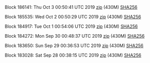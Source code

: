 Block 186141: Thu Oct  3 00:50:41 UTC 2019 [zip](https://dash-bootstrap.ams3.digitaloceanspaces.com/testnet/2019-10-03/bootstrap.dat.zip) (430M) [SHA256](https://dash-bootstrap.ams3.digitaloceanspaces.com/testnet/2019-10-03/sha256.txt)

Block 185535: Wed Oct  2 00:50:29 UTC 2019 [zip](https://dash-bootstrap.ams3.digitaloceanspaces.com/testnet/2019-10-02/bootstrap.dat.zip) (430M) [SHA256](https://dash-bootstrap.ams3.digitaloceanspaces.com/testnet/2019-10-02/sha256.txt)

Block 184917: Tue Oct  1 00:54:06 UTC 2019 [zip](https://dash-bootstrap.ams3.digitaloceanspaces.com/testnet/2019-10-01/bootstrap.dat.zip) (430M) [SHA256](https://dash-bootstrap.ams3.digitaloceanspaces.com/testnet/2019-10-01/sha256.txt)

Block 184272: Mon Sep 30 00:48:37 UTC 2019 [zip](https://dash-bootstrap.ams3.digitaloceanspaces.com/testnet/2019-09-30/bootstrap.dat.zip) (430M) [SHA256](https://dash-bootstrap.ams3.digitaloceanspaces.com/testnet/2019-09-30/sha256.txt)

Block 183650: Sun Sep 29 00:36:53 UTC 2019 [zip](https://dash-bootstrap.ams3.digitaloceanspaces.com/testnet/2019-09-29/bootstrap.dat.zip) (430M) [SHA256](https://dash-bootstrap.ams3.digitaloceanspaces.com/testnet/2019-09-29/sha256.txt)

Block 183028: Sat Sep 28 00:38:15 UTC 2019 [zip](https://dash-bootstrap.ams3.digitaloceanspaces.com/testnet/2019-09-28/bootstrap.dat.zip) (430M) [SHA256](https://dash-bootstrap.ams3.digitaloceanspaces.com/testnet/2019-09-28/sha256.txt)
